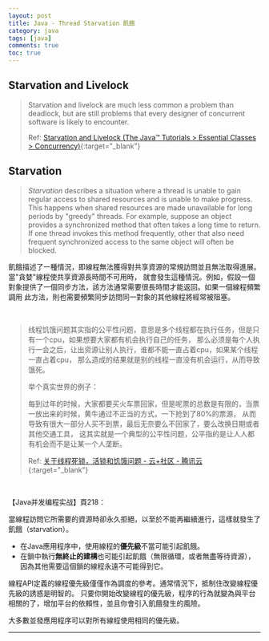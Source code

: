 ```yaml
---
layout: post
title: Java - Thread Starvation 飢餓
category: java
tags: [java]
comments: true
toc: true
---
```


## Starvation and Livelock

> Starvation and livelock are much less common a problem than deadlock, but are still problems that every designer of 
> concurrent software is likely to encounter.
>
> Ref: [Starvation and Livelock (The Java™ Tutorials > Essential Classes > Concurrency)](https://docs.oracle.com/javase/tutorial/essential/concurrency/starvelive.html){:target="_blank"}

## Starvation

> *Starvation* describes a situation where a thread is unable to gain regular access to shared resources and is unable to 
> make progress. This happens when shared resources are made unavailable for long periods by "greedy" threads. For 
> example, suppose an object provides a synchronized method that often takes a long time to return. If one thread invokes 
> this method frequently, other that also need frequent synchronized access to the same object will often be blocked.

飢餓描述了一種情況，即線程無法獲得對共享資源的常規訪問並且無法取得進展。當"貪婪"線程使共享資源長時間不可用時，
就會發生這種情況。例如，假設一個對象提供了一個同步方法，該方法通常需要很長時間才能返回。如果一個線程頻繁調用
此方法，則也需要頻繁同步訪問同一對象的其他線程將經常被阻塞。

<br>

> 线程饥饿问题其实指的公平性问题，意思是多个线程都在执行任务，但是只有一个cpu，如果想要大家都有机会执行自己的任务，
> 那么必须是每个人执行一会之后，让出资源让别人执行，谁都不能一直占着cpu，如果某个线程一直占着cpu，
> 那么造成的结果就是别的线程一直没有机会运行，从而导致饿死。
>
> 举个真实世界的例子：
>
> 每到过年的时候，大家都要买火车票回家，但是呢票的总数是有限的，当票一放出来的时候，黄牛通过不正当的方式，一下抢到了80%的票源，
> 从而导致有很大一部分人买不到票，最后无奈要么不回家了，要么改换日期或者其他交通工具，
> 这其实就是一个典型的公平性问题，公平指的是让人人都有机会而不是让某一个人垄断。
>
> Ref: [关于线程死锁，活锁和饥饿问题 - 云+社区 - 腾讯云](https://cloud.tencent.com/developer/article/1161103){:target="_blank"}

<br>

【Java并发编程实战】頁218：

當線程訪問它所需要的資源時卻永久拒絕，以至於不能再繼續進行，這樣就發生了飢餓（starvation）。

- 在Java應用程序中，使用線程的**優先級**不當可能引起飢餓。
- 在鎖中執行**無終止的建構**也可能引起飢餓（無限循環，或者無盡等待資源），因為其他需要這個鎖的線程永遠不可能得到它。

線程API定義的線程優先級僅僅作為調度的參考。通常情況下，抵制住改變線程優先級的誘惑是明智的。
只要你開始改變線程的優先級，程序的行為就變為與平台相關的了，增加平台的依賴性，並且你會引入飢餓發生的風險。

大多數並發應用程序可以對所有線程使用相同的優先級。

---